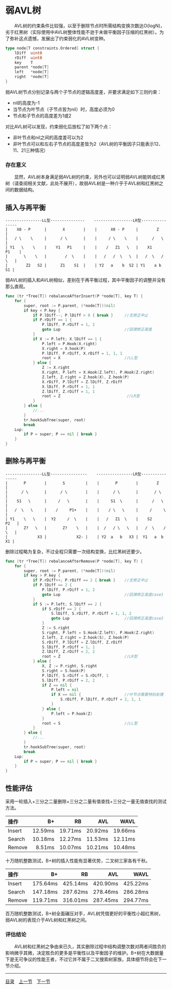 # 弱AVL树
　　AVL树的约束条件比较强，以至于删除节点时所需结构变换次数达O(logN)，劣于红黑树（实际使用中AVL树整体性能不逊于未做平衡因子压缩的红黑树）。为了弥补这点遗憾，发展出了约束弱化的AVL树变种。
```go
type node[T constraints.Ordered] struct {
    lDiff  uint8
    rDiff  uint8
    key    T
    parent *node[T]
    left   *node[T]
    right  *node[T]
}
```
弱AVL树节点分别记录与两个子节点的逻辑高度差，并要求满足如下三则约束：

 - nil的高度为-1
 - 当节点为叶节点（子节点皆为nil）时，高度必须为0
 - 节点和子节点的高度差为1或2

对比AVL树可以发现，约束弱化后放松了如下两个点：

 - 非叶节点和nil之间的高度差可以为2
 - 非叶节点可以和左右子节点的高度差皆为2（AVL树的平衡因子只能表示12、11、21三种情况）

### 存在意义
　　显然，AVL树本身满足弱AVL树的约束，另外也可以证明弱AVL树能转成红黑树（请查阅相关文献，此处不展开），故弱AVL树是一种介乎于AVL树和红黑树之间的数据结构。  

## 插入与再平衡
```
----------------LL型---------------    -----------------LR型----------------
|    X0 - P      |       X        |    |      X0 - P     |        Z        |
|   / \    \     |      / \       |    |     / \    \    |      /   \      |
| Y1   \    \    |    Y1   P1     |    |    /   Z1   \   |    X1     P1    |
|       \    \   |        /  \    |    |   /   /  \   \  |   /  \   /  \   |
|        Z2   S2 |      Z1    S1  |    | Y2   a    b  S2 | Y1    a b    S1 |
```
弱AVL树的插入和AVL树相似，差别在于再平衡过程，其中平衡因子的调整并没有那么直观。
```go
func (tr *Tree[T]) rebalanceAfterInsert(P *node[T], key T) {
    for {
        super, root := P.parent, (*node[T])(nil)
        if key < P.key {
            if P.lDiff--; P.lDiff > 0 { break }     //无修正中止
            if P.rDiff == 1 {
                P.lDiff, P.rDiff = 1, 2
                goto Lup                            //回溯修正高度
            }
            if X := P.left; X.lDiff == 1 {
                P.left = P.Hook(X.right)
                X.right = X.hook(P)
                P.lDiff, P.rDiff, X.rDiff = 1, 1, 1
                root = X                            //LL型
            } else {
                Z := X.right
                X.right, P.left = X.Hook(Z.left), P.Hook(Z.right)
                Z.left, Z.right = Z.hook(X), Z.hook(P)
                X.rDiff, P.lDiff = Z.lDiff, Z.rDiff
                X.lDiff, P.rDiff = 1, 1
                Z.lDiff, Z.rDiff = 1, 1
                root = Z                             //LR型
            }
        } else {
            //...
        }
        tr.hookSubTree(super, root)
        break
    Lup:
        if P = super; P == nil { break }
    }
}
```

## 删除与再平衡
```
----------------LL型----------------    ----------------LR型----------------
|       P        |       S         |    |       P        |        Z        |
|      / \       |      / \        |    |      / \       |       / \       |
|    S1   \      |     /   \       |    |     S1  \      |      /   \      |
|   /  \   \     |    /     P1+    |    |    / \   \     |     /     \     |
| Y1    \   \    |  Y2     /  \    |    |   /   Z1  \    |    S2      P2   |
|       Z?   \   |       Z?    \   |    |  /   / \   \   |   /  \    / \   |
|             X3 |             X2- |    | Y2  a   b   X3 |  Y1   a  b   X1 |
```
删除过程略为复杂，不过全程只需要一次结构变换，比红黑树还要少。
```go
func (tr *Tree[T]) rebalanceAfterRemove(P *node[T], key T) {
    for {
        super, root := P.parent, (*node[T])(nil)
        if key > P.key {
            if P.rDiff++; P.rDiff == 2 { break }    //无修正中止
            if P.lDiff == 2 {
                P.lDiff, P.rDiff = 1, 2
                goto Lup                            //回溯修正高度case1
            }
            if S := P.left; S.lDiff == 2 {
                if S.rDiff == 2 {
                    S.lDiff, S.rDiff, P.rDiff = 1, 1, 2
                    goto Lup                        //回溯修正高度case2
                }
                Z := S.right
                S.right, P.left = S.Hook(Z.left), P.Hook(Z.right)
                Z.left, Z.right = Z.hook(S), Z.hook(P)
                S.rDiff, P.lDiff = Z.lDiff, Z.rDiff
                S.lDiff, P.rDiff = 1, 1
                Z.lDiff, Z.rDiff = 2, 2 
                root = Z                            //LR型
            } else {
                X, Z := P.right, S.right
                S.right = S.hook(P)
                P.lDiff, S.rDiff = S.rDiff, 1
                S.lDiff, P.rDiff = 2, 2
                if Z == nil {
                    P.left = nil
                    if X == nil {                   //叶节点需要特别处理
                        S.rDiff, P.lDiff, P.rDiff = 2, 1, 1
                    }
                } else {
                    P.left = P.hook(Z)
                }
                root = S                            //LL型
            }
        } else {
            //...
        }
        tr.hookSubTree(super, root)
        break
    Lup:
        if P = super; P == nil { break }
    }
}
```

## 性能评估
采用一轮插入+三分之二量删除+三分之二量有值查找+三分之一量无值查找的测试方法。

| 操作 |B+|RB|AVL|WAVL|
| :------- |----:|----:|----:|----:|
| Insert | 12.59ms | 19.71ms | 20.92ms | 19.66ms |
| Search | 10.18ms | 12.27ms | 11.53ms | 12.11ms |
| Remove | 8.51ms | 10.07ms | 10.21ms | 10.48ms |

十万随机整数测试，B+树的插入性能有显著优势，二叉树三家各有千秋。

| 操作 |B+|RB|AVL|WAVL|
| :------- |----:|----:|----:|----:|
| Insert | 175.64ms | 425.14ms | 420.90ms | 425.22ms |
| Search | 147.18ms | 287.62ms | 278.46ms | 286.28ms |
| Remove | 119.71ms | 316.01ms | 287.45ms | 294.77ms |

百万随机整数测试，B+树全面碾压对手，AVL树凭借更好的平衡性小超红黑树，弱AVL树的表现介于AVL树和红黑树之间。

### 评估结论
　　AVL树和红黑树之争由来已久，其实删除过程中结构调整次数对两者间胜负的影响微乎其微，决定胜负的更多是平衡性以及平衡因子的维护。B+树在大数据量下是无可争议的性能王者，不过它并不属于二叉搜索树家族，具体细节将会在下一节介绍。

---
[目录](../README.md)　[上一节](4B.md)　[下一节](4D.md)